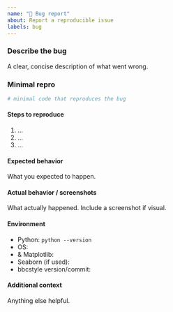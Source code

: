 ```yaml
---
name: "🐞 Bug report"
about: Report a reproducible issue
labels: bug
---
```


### Describe the bug
A clear, concise description of what went wrong.

### Minimal repro
```python
# minimal code that reproduces the bug
```
#### Steps to reproduce
1. …
2. …
3. …

#### Expected behavior
What you expected to happen.

#### Actual behavior / screenshots
What actually happened. Include a screenshot if visual.

#### Environment
* Python: `python --version`
* OS:
* & Matplotlib:
* Seaborn (if used):
* bbcstyle version/commit:

#### Additional context
Anything else helpful.
